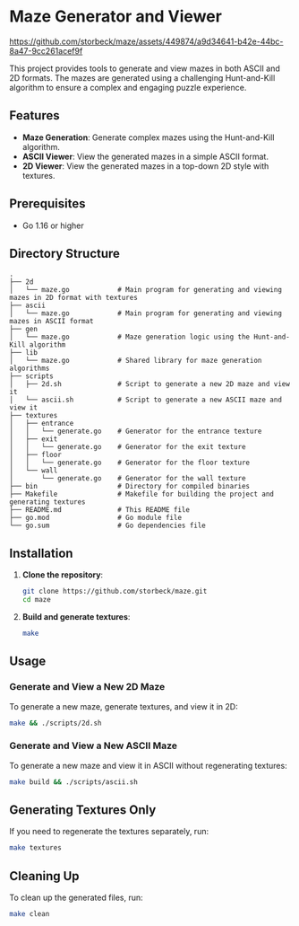 # Maze Generator and Viewer



https://github.com/storbeck/maze/assets/449874/a9d34641-b42e-44bc-8a47-9cc261acef9f



This project provides tools to generate and view mazes in both ASCII and 2D formats. The mazes are generated using a challenging Hunt-and-Kill algorithm to ensure a complex and engaging puzzle experience.

## Features

- **Maze Generation**: Generate complex mazes using the Hunt-and-Kill algorithm.
- **ASCII Viewer**: View the generated mazes in a simple ASCII format.
- **2D Viewer**: View the generated mazes in a top-down 2D style with textures.

## Prerequisites

- Go 1.16 or higher

## Directory Structure

```
.
├── 2d
│   └── maze.go            # Main program for generating and viewing mazes in 2D format with textures
├── ascii
│   └── maze.go            # Main program for generating and viewing mazes in ASCII format
├── gen
│   └── maze.go            # Maze generation logic using the Hunt-and-Kill algorithm
├── lib
│   └── maze.go            # Shared library for maze generation algorithms
├── scripts
│   ├── 2d.sh              # Script to generate a new 2D maze and view it
│   └── ascii.sh           # Script to generate a new ASCII maze and view it
├── textures
│   ├── entrance
│   │   └── generate.go    # Generator for the entrance texture
│   ├── exit
│   │   └── generate.go    # Generator for the exit texture
│   ├── floor
│   │   └── generate.go    # Generator for the floor texture
│   └── wall
│       └── generate.go    # Generator for the wall texture
├── bin                    # Directory for compiled binaries
├── Makefile               # Makefile for building the project and generating textures
├── README.md              # This README file
├── go.mod                 # Go module file
└── go.sum                 # Go dependencies file
```

## Installation

1. **Clone the repository**:
   ```sh
   git clone https://github.com/storbeck/maze.git
   cd maze
   ```

2. **Build and generate textures**:
   ```sh
   make
   ```

## Usage

### Generate and View a New 2D Maze

To generate a new maze, generate textures, and view it in 2D:

```sh
make && ./scripts/2d.sh
```

### Generate and View a New ASCII Maze

To generate a new maze and view it in ASCII without regenerating textures:

```sh
make build && ./scripts/ascii.sh
```

## Generating Textures Only

If you need to regenerate the textures separately, run:

```sh
make textures
```

## Cleaning Up

To clean up the generated files, run:

```sh
make clean
```
